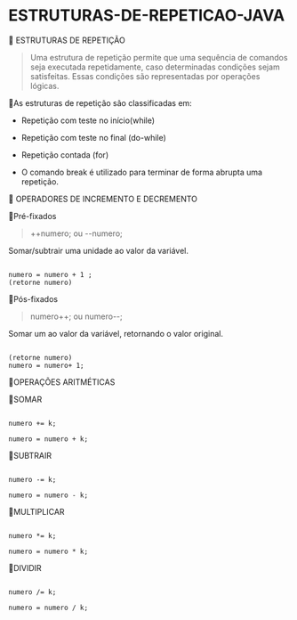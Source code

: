 # ESTRUTURAS-DE-REPETICAO-JAVA


🔺 ESTRUTURAS DE REPETIÇÃO 
> Uma estrutura de repetição permite que uma sequência de comandos seja executada repetidamente, caso determinadas condições sejam satisfeitas.
Essas condições são representadas por operações lógicas.

📍As estruturas de repetição são classificadas em:

 - Repetição com teste no início(while)
 - Repetição com teste no final (do-while)
 - Repetição contada (for)

 - O comando break é utilizado para terminar de forma abrupta uma repetição.

🔺 OPERADORES DE INCREMENTO E DECREMENTO

📍Pré-fixados
> ++numero; ou --numero;

Somar/subtrair  uma unidade ao valor da variável.

```

numero = numero + 1 ;
(retorne numero)
```

📍Pós-fixados
> numero++; ou numero--;

Somar um ao valor da variável, retornando o valor original.

```

(retorne numero)
numero = numero+ 1;
```


🔺OPERAÇÕES ARITMÉTICAS

📍SOMAR
 ```

numero += k;

numero = numero + k;
```

📍SUBTRAIR

 ```

numero -= k;

numero = numero - k;
```

📍MULTIPLICAR

 ```

numero *= k;

numero = numero * k;
```

📍DIVIDIR

 ```

numero /= k;

numero = numero / k;
```












